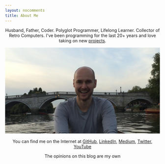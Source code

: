 ```yaml
---
layout: nocomments
title: About Me
---
```


<p style="text-align: center;">Husband, Father, Coder. Polyglot Programmer, Lifelong Learner. Collector of Retro Computers. I've been programming for the last 20+ years and love taking on new <a href="/projects">projects</a>.</p>

![James Mackenzie](/img/about/james-mackenzie.jpg)

<p style="text-align: center;">You can find me on the Internet at <a href="https://github.com/jamesfmackenzie" target="_blank">GitHub</a>, <a href="https://www.linkedin.com/in/jamesfmackenzie" target="_blank">LinkedIn</a>, <a href="https://medium.com/@jamesfmackenzie" target="_blank">Medium</a>, <a href="https://twitter.com/jamesfmackenzie" target="_blank">Twitter</a>, <a href="https://youtube.com/jamesfmackenzie" target="_blank">YouTube</a></p>

<p style="text-align: center;">The opinions on this blog are my own</p>
